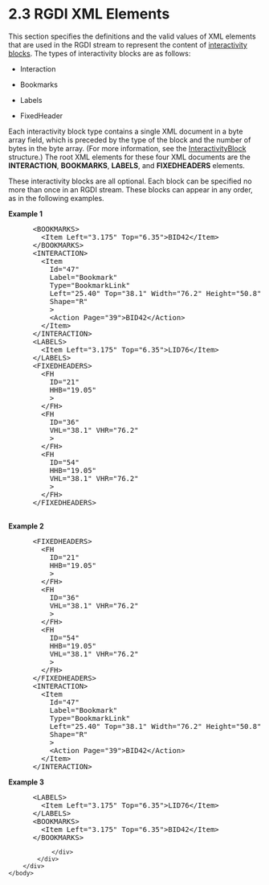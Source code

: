 <html dir="LTR" xmlns:mshelp="http://msdn.microsoft.com/mshelp" xmlns:ddue="http://ddue.schemas.microsoft.com/authoring/2003/5" xmlns:xlink="http://www.w3.org/1999/xlink" xmlns:tool="http://www.microsoft.com/tooltip">
    <head>
        <meta http-equiv="Content-Type" content="text/html; CHARSET=utf-8"></meta>
        <meta name="save" content="history"></meta>
        <title>2.3 RGDI XML Elements</title>
        <xml>
            <mshelp:toctitle title="2.3 RGDI XML Elements"></mshelp:toctitle>
            <mshelp:rltitle title="[MS-RGDI]: RGDI XML Elements"></mshelp:rltitle>
            <mshelp:keyword index="A" term="38f8a1d8-1435-46a2-a50f-b9049b2bfc50"></mshelp:keyword>
            <mshelp:attr name="DCSext.ContentType" value="open specification"></mshelp:attr>
            <mshelp:attr name="AssetID" value="38f8a1d8-1435-46a2-a50f-b9049b2bfc50"></mshelp:attr>
            <mshelp:attr name="TopicType" value="kbRef"></mshelp:attr>
            <mshelp:attr name="DCSext.Title" value="[MS-RGDI]: RGDI XML Elements" />
        </xml>
    </head>
    <body>
        <div id="header">
            <h1 class="heading">2.3 RGDI XML Elements</h1>
        </div>
        <div id="mainSection">
            <div id="mainBody">
                <div id="allHistory" class="saveHistory"></div>
                <div id="sectionSection0" class="section" name="collapseableSection">
                    

<p>This section specifies the definitions and the valid values
of XML elements that are used in the RGDI stream to represent the content of <a href="557e6223-9107-4be3-9f7c-b83beb5d16fc.md#gt_ed51fea1-b05e-410a-b3a7-224ec5cdf845">interactivity blocks</a>. The
types of interactivity blocks are as follows:</p>

<ul><li><p><span><span> 
</span></span>Interaction</p>

</li><li><p><span><span> 
</span></span>Bookmarks</p>

</li><li><p><span><span> 
</span></span>Labels</p>

</li><li><p><span><span> 
</span></span>FixedHeader</p>

</li></ul><p>Each interactivity block type contains a single XML document
in a byte array field, which is preceded by the type of the block and the
number of bytes in the byte array. (For more information, see the <a href="462e6797-b801-4027-979d-87cb75545e6a.md">InteractivityBlock</a>
structure.) The root XML elements for these four XML documents are the <b>INTERACTION</b>,
<b>BOOKMARKS</b>, <b>LABELS</b>, and <b>FIXEDHEADERS</b> elements. </p>

<p>These interactivity blocks are all optional. Each block can
be specified no more than once in an RGDI stream. These blocks can appear in
any order, as in the following examples.</p>

<p><b>Example 1</b></p>

<dl>
<dd>
<div><pre> &lt;BOOKMARKS&gt;
   &lt;Item Left=&quot;3.175&quot; Top=&quot;6.35&quot;&gt;BID42&lt;/Item&gt;
 &lt;/BOOKMARKS&gt;
 &lt;INTERACTION&gt;
   &lt;Item
     Id=&quot;47&quot;
     Label=&quot;Bookmark&quot;
     Type=&quot;BookmarkLink&quot;
     Left=&quot;25.40&quot; Top=&quot;38.1&quot; Width=&quot;76.2&quot; Height=&quot;50.8&quot;
     Shape=&quot;R&quot;
     &gt;
     &lt;Action Page=&quot;39&quot;&gt;BID42&lt;/Action&gt;
   &lt;/Item&gt;
 &lt;/INTERACTION&gt;
 &lt;LABELS&gt;
   &lt;Item Left=&quot;3.175&quot; Top=&quot;6.35&quot;&gt;LID76&lt;/Item&gt;
 &lt;/LABELS&gt;
 &lt;FIXEDHEADERS&gt;
   &lt;FH
     ID=&quot;21&quot;
     HHB=&quot;19.05&quot;
     &gt;
   &lt;/FH&gt;
   &lt;FH
     ID=&quot;36&quot;
     VHL=&quot;38.1&quot; VHR=&quot;76.2&quot;
     &gt;
   &lt;/FH&gt;
   &lt;FH
     ID=&quot;54&quot;
     HHB=&quot;19.05&quot;
     VHL=&quot;38.1&quot; VHR=&quot;76.2&quot;
     &gt;
   &lt;/FH&gt;
 &lt;/FIXEDHEADERS&gt;
  
</pre></div>
</dd></dl>

<p><b>Example 2</b></p>

<dl>
<dd>
<div><pre> &lt;FIXEDHEADERS&gt;
   &lt;FH
     ID=&quot;21&quot;
     HHB=&quot;19.05&quot;
     &gt;
   &lt;/FH&gt;
   &lt;FH
     ID=&quot;36&quot;
     VHL=&quot;38.1&quot; VHR=&quot;76.2&quot;
     &gt;
   &lt;/FH&gt;
   &lt;FH
     ID=&quot;54&quot;
     HHB=&quot;19.05&quot;
     VHL=&quot;38.1&quot; VHR=&quot;76.2&quot;
     &gt;
   &lt;/FH&gt;
 &lt;/FIXEDHEADERS&gt;
 &lt;INTERACTION&gt;
   &lt;Item
     Id=&quot;47&quot;
     Label=&quot;Bookmark&quot;
     Type=&quot;BookmarkLink&quot;
     Left=&quot;25.40&quot; Top=&quot;38.1&quot; Width=&quot;76.2&quot; Height=&quot;50.8&quot;
     Shape=&quot;R&quot;
     &gt;
     &lt;Action Page=&quot;39&quot;&gt;BID42&lt;/Action&gt;
   &lt;/Item&gt;
 &lt;/INTERACTION&gt;
</pre></div>
</dd></dl>

<p><b>Example 3</b></p>

<dl>
<dd>
<div><pre> &lt;LABELS&gt;
   &lt;Item Left=&quot;3.175&quot; Top=&quot;6.35&quot;&gt;LID76&lt;/Item&gt;
 &lt;/LABELS&gt;
 &lt;BOOKMARKS&gt;
   &lt;Item Left=&quot;3.175&quot; Top=&quot;6.35&quot;&gt;BID42&lt;/Item&gt;
 &lt;/BOOKMARKS&gt;
</pre></div>
</dd></dl>


                </div>
            </div>
        </div>
    </body>
</html>